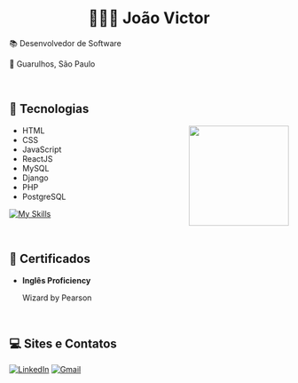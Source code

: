 <div id="content">
  <h1 align="center"><strong> 👨🏽‍🚀 João Victor</strong></h1>
  <p>📚 Desenvolvedor de Software</p>
  <p>📍 Guarulhos, São Paulo</p> <br>

## 🚀 Tecnologias
<div>
    <img align="right" height="180em" src="https://github-readme-stats.vercel.app/api/top-langs/?username=jrath29&layout=compact&langs_count=7&theme=github_dark"/>
    <ul align="left">
    <li>HTML</li>
    <li>CSS</li>
    <li>JavaScript</li>
    <li>ReactJS</li>
    <li>MySQL</li>
    <li>Django</li>
    <li>PHP</li>
    <li>PostgreSQL</li>
  </ul>

  [![My Skills](https://skillicons.dev/icons?i=html,css,js,react,mysql,django,php,postgresql)](https://skillicons.dev) <p> </br>

</div>
  
## 📄 Certificados
<ul>
  <li><strong>Inglês Proficiency</strong></li>
  <p>Wizard by Pearson</p>
</ul> <br>

## 💻 Sites e Contatos
[![LinkedIn](https://img.shields.io/badge/linkedin-%230077B5.svg?style=for-the-badge&logo=linkedin&logoColor=white)](https://www.linkedin.com/in/jo%C3%A3o-victor-bezerra-5219a3201/)
[![Gmail](https://img.shields.io/badge/Gmail-D14836?style=for-the-badge&logo=gmail&logoColor=white)](mailto:joaovicbezerra.c@gmail.com)

</div>

